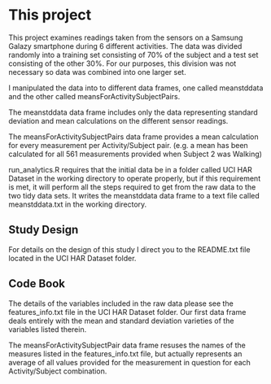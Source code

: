 # This project

This project examines readings taken from the sensors on a Samsung Galazy smartphone during 6 different activities.  The data was divided randomly into a training set consisting of 70% of the subject and a test set consisting of the other 30%.  For our purposes, this division was not necessary so data was combined into one larger set.  

I manipulated the data into to different data frames, one called meanstddata and the other called meansForActivitySubjectPairs.

The meanstddata data frame includes only the data representing standard deviation and mean calculations on the different sensor readings.

The meansForActivitySubjectPairs data frame provides a mean calculation for every measurement per Activity/Subject pair.  (e.g. a mean has been calculated for all 561 measurements provided when Subject 2 was Walking)

run_analytics.R requires that the initial data be in a folder called UCI HAR Dataset in the working directory to operate properly, but if this requirement is met, it will perform all the steps required to get from the raw data to the two tidy data sets.  It writes the meanstddata data frame to a text file called meanstddata.txt in the working directory.

## Study Design

For details on the design of this study I direct you to the README.txt file located in the UCI HAR Dataset folder.

## Code Book

The details of the variables included in the raw data please see the features_info.txt file in the UCI HAR Dataset folder.  Our first data frame deals entirely with the mean and standard deviation varieties of the variables listed therein.

The meansForActivitySubjectPair data frame resuses the names of the measures listed in the features_info.txt file, but actually represents an average of all values provided for the measurement in question for each Activity/Subject combination.  
